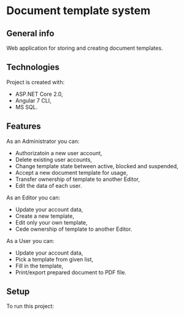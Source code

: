 # Document template system

## General info
Web application for storing and creating document templates. 

## Technologies
Project is created with:
* ASP.NET Core 2.0,
* Angular 7 CLI,
* MS SQL.

## Features
As an Administrator you can:
* Authorizatoin a new user account,
* Delete existing user accounts,
* Change template state between active, blocked and suspended, 
* Accept a new document template for usage,
* Transfer ownership of template to another Editor,
* Edit the data of each user.

As an Editor you can:
* Update your account data,
* Create a new template, 
* Edit only your own template, 
* Cede ownership of template to another Editor.

As a User you can:
* Update your account data,
* Pick a template from given list,
* Fill in the template,
* Print/export prepared document to PDF file.

## Setup
To run this project: